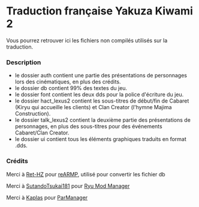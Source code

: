 # Traduction française Yakuza Kiwami 2
Vous pourrez retrouver ici les fichiers non compilés utilisés sur la traduction.

### Description
- le dossier auth contient une partie des présentations de personnages lors des cinématiques, en plus des crédits.
- le dossier db contient 99% des textes du jeu.
- le dossier font contient les deux dds pour la police d'écriture du jeu.
- le dossier hact_lexus2 contient les sous-titres de début/fin de Cabaret (Kiryu qui accueille les clients) et Clan Creator (l'hymne Majima Construction).
- le dossier talk_lexus2 contient la deuxième partie des présentations de personnages, en plus des sous-titres pour des événements Cabaret/Clan Creator.
- le dossier ui contient tous les éléments graphiques traduits en format .dds.

### Crédits
Merci à [Ret-HZ](https://github.com/Ret-HZ) pour [reARMP](https://github.com/Ret-HZ/reARMP), utilisé pour convertir les fichier db

Merci à [SutandoTsukai181](https://github.com/SutandoTsukai181) pour [Ryu Mod Manager](https://github.com/SutandoTsukai181/RyuModManager/tree/main)

Merci à [Kaplas](https://github.com/Kaplas80) pour [ParManager](https://github.com/Kaplas80/ParManager)
